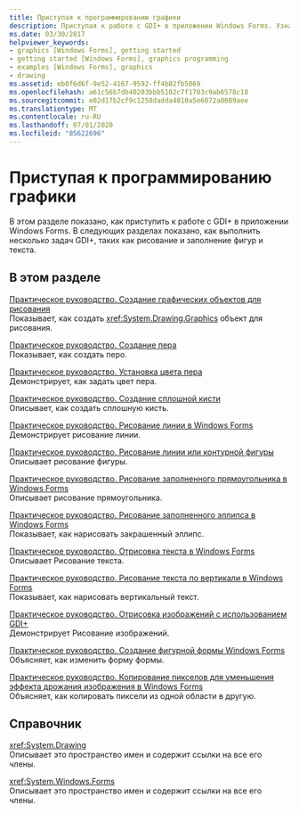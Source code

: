 ```yaml
---
title: Приступая к программированию графики
description: Приступая к работе с GDI+ в приложении Windows Forms. Узнайте, как выполнить несколько задач GDI+, таких как рисование и заполнение фигур и текста.
ms.date: 03/30/2017
helpviewer_keywords:
- graphics [Windows Forms], getting started
- getting started [Windows Forms], graphics programming
- examples [Windows Forms], graphics
- drawing
ms.assetid: eb0f6d6f-9e52-4167-9592-ff4b82fb5869
ms.openlocfilehash: a61c56b7db40203bbb5102c7f1703c9ab6578c18
ms.sourcegitcommit: e02d17b2cf9c1258dadda4810a5e6072a0089aee
ms.translationtype: MT
ms.contentlocale: ru-RU
ms.lasthandoff: 07/01/2020
ms.locfileid: "85622696"
---
```

# <a name="getting-started-with-graphics-programming"></a>Приступая к программированию графики
В этом разделе показано, как приступить к работе с GDI+ в приложении Windows Forms. В следующих разделах показано, как выполнить несколько задач GDI+, таких как рисование и заполнение фигур и текста.  
  
## <a name="in-this-section"></a>В этом разделе  
 [Практическое руководство. Создание графических объектов для рисования](how-to-create-graphics-objects-for-drawing.md)  
 Показывает, как создать <xref:System.Drawing.Graphics> объект для рисования.  
  
 [Практическое руководство. Создание пера](how-to-create-a-pen.md)  
 Показывает, как создать перо.  
  
 [Практическое руководство. Установка цвета пера](how-to-set-the-color-of-a-pen.md)  
 Демонстрирует, как задать цвет пера.  
  
 [Практическое руководство. Создание сплошной кисти](how-to-create-a-solid-brush.md)  
 Описывает, как создать сплошную кисть.  
  
 [Практическое руководство. Рисование линии в Windows Forms](how-to-draw-a-line-on-a-windows-form.md)  
 Демонстрирует рисование линии.  
  
 [Практическое руководство. Рисование линии или контурной фигуры](how-to-draw-an-outlined-shape.md)  
 Описывает рисование фигуры.  
  
 [Практическое руководство. Рисование заполненного прямоугольника в Windows Forms](how-to-draw-a-filled-rectangle-on-a-windows-form.md)  
 Описывает рисование прямоугольника.  
  
 [Практическое руководство. Рисование заполненного эллипса в Windows Forms](how-to-draw-a-filled-ellipse-on-a-windows-form.md)  
 Показывает, как нарисовать закрашенный эллипс.  
  
 [Практическое руководство. Отрисовка текста в Windows Forms](how-to-draw-text-on-a-windows-form.md)  
 Описывает Рисование текста.  
  
 [Практическое руководство. Рисование текста по вертикали в Windows Forms](how-to-draw-vertical-text-on-a-windows-form.md)  
 Показывает, как нарисовать вертикальный текст.  
  
 [Практическое руководство. Отрисовка изображений с использованием GDI+](how-to-render-images-with-gdi.md)  
 Демонстрирует Рисование изображений.  
  
 [Практическое руководство. Создание фигурной формы Windows Forms](how-to-create-a-shaped-windows-form.md)  
 Объясняет, как изменить форму формы.  
  
 [Практическое руководство. Копирование пикселов для уменьшения эффекта дрожания изображения в Windows Forms](how-to-copy-pixels-for-reducing-flicker-in-windows-forms.md)  
 Объясняет, как копировать пиксели из одной области в другую.  
  
## <a name="reference"></a>Справочник  
 <xref:System.Drawing>  
 Описывает это пространство имен и содержит ссылки на все его члены.  
  
 <xref:System.Windows.Forms>  
 Описывает это пространство имен и содержит ссылки на все его члены.
